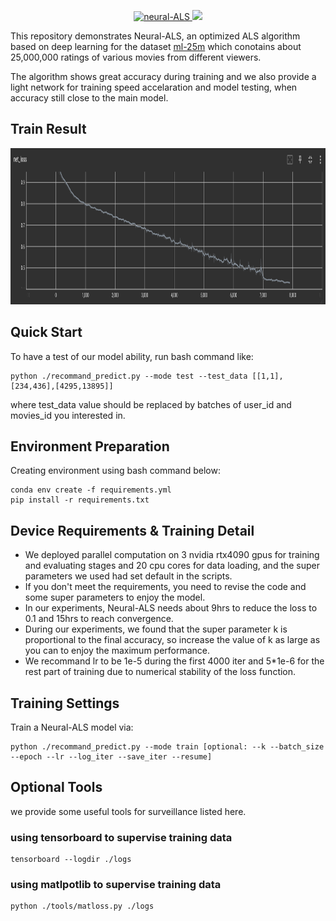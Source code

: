 <p align="center">
    <a href="https://github.com/Qyy2737242319/xjtuse-intern-portrait/edit/main/rating_evaluate">
      <img src="https://img.shields.io/badge/Neural--ALS-1.0.0-brightgreen" alt="neural-ALS">
    </a>
    <a href="#">
        <img src="https://img.shields.io/github/license/huccct/vue-admin">
    </a>
</p>

This repository demonstrates Neural-ALS, an optimized ALS algorithm based on deep learning for the dataset [ml-25m](https://grouplens.org/datasets/movielens/25m/) which conotains about 25,000,000 ratings of various movies from different viewers.

The algorithm shows great accuracy during training and we also provide a light network for training speed accelaration and model testing, when accuracy still close to the main model.


## Train Result

<img src="./train_results/net_loss.png" width=auto height=250> </img>

## Quick Start

To have a test of our model ability, run bash command like:
```
python ./recommand_predict.py --mode test --test_data [[1,1],[234,436],[4295,13895]]
```
where test_data value should be replaced by batches of user_id and movies_id you interested in.


## Environment Preparation

Creating environment using bash command below:

```
conda env create -f requirements.yml
pip install -r requirements.txt
```

## Device Requirements & Training Detail

* We deployed parallel computation on 3 nvidia rtx4090 gpus for training and evaluating stages and 20 cpu cores for data loading, and the super parameters we used had set default in the scripts.
* If you don't meet the requirements, you need to revise the code and some super parameters to enjoy the model.
* In our experiments, Neural-ALS needs about 9hrs to reduce the loss to 0.1 and 15hrs to reach convergence.
* During our experiments, we found that the super parameter k is proportional to the final accuracy, so increase the value of k as large as you can to enjoy the maximum performance.
* We recommand lr to be 1e-5 during the first 4000 iter and 5*1e-6 for the rest part of training due to numerical stability of the loss function.

## Training Settings

Train a Neural-ALS model via:

```
python ./recommand_predict.py --mode train [optional: --k --batch_size --epoch --lr --log_iter --save_iter --resume]
```

## Optional Tools
we provide some useful tools for surveillance listed here.

### using tensorboard to supervise training data

```
tensorboard --logdir ./logs
```
### using matlpotlib to supervise training data

```
python ./tools/matloss.py ./logs
```
